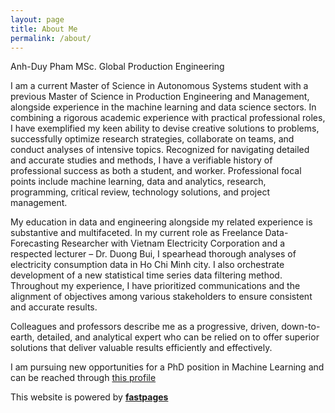 ```yaml
---
layout: page
title: About Me
permalink: /about/
---
```

Anh-Duy Pham
MSc. Global Production Engineering

I am a current Master of Science in Autonomous Systems student with a previous Master of Science in Production Engineering and Management, alongside experience in the machine learning and data science sectors. In combining a rigorous academic experience with practical professional roles, I have exemplified my keen ability to devise creative solutions to problems, successfully optimize research strategies, collaborate on teams, and conduct analyses of intensive topics. Recognized for navigating detailed and accurate studies and methods, I have a verifiable history of professional success as both a student, and worker. Professional focal points include machine learning, data and analytics, research, programming, critical review, technology solutions, and project management. 

My education in data and engineering alongside my related experience is substantive and multifaceted. In my current role as Freelance Data-Forecasting Researcher with Vietnam Electricity Corporation and a respected lecturer – Dr. Duong Bui, I spearhead thorough analyses of electricity consumption data in Ho Chi Minh city. I also orchestrate development of a new statistical time series data filtering method. Throughout my experience, I have prioritized communications and the alignment of objectives among various stakeholders to ensure consistent and accurate results.

Colleagues and professors describe me as a progressive, driven, down-to-earth, detailed, and analytical expert who can be relied on to offer superior solutions that deliver valuable results efficiently and effectively.

I am pursuing new opportunities for a PhD position in Machine Learning and can be reached through [this profile][1] 

[1]: https://www.linkedin.com/in/duypham1613/

This website is powered by **[fastpages](https://github.com/fastai/fastpages)** 
